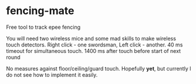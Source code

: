 # fencing-mate
Free tool to track epee fencing

You will need two wireless mice and some mad skills to make wireless touch detectors.
Right click - one swordsman, Left click - another.
40 ms timeout for simultaneous touch.
1400 ms after touch before start of next round

No measures against floor/ceiling/guard touch. 
Hopefully **yet**, but currently I do not see how to implement it easily.
